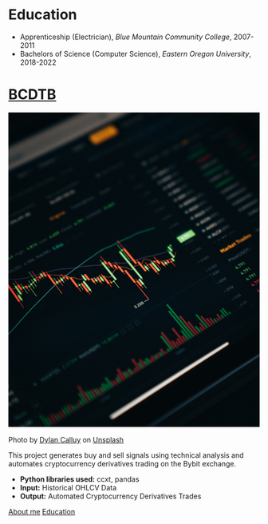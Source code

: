 # Education
* Apprenticeship (Electrician), *Blue Mountain Community College*, 2007-2011
* Bachelors of Science (Computer Science), *Eastern Oregon University*, 2018-2022


# [BCDTB](https://github.com/imminent-darkness/ccxt-bot)
![alt text](dylan-calluy-JpflvzEl5cg-unsplash.jpg)

Photo by <a href="https://unsplash.com/@dylancalluy?utm_source=unsplash&utm_medium=referral&utm_content=creditCopyText">Dylan Calluy</a> on <a href="https://unsplash.com/s/photos/trading?utm_source=unsplash&utm_medium=referral&utm_content=creditCopyText">Unsplash</a>

This project generates buy and sell signals using technical analysis and automates cryptocurrency derivatives trading on the Bybit exchange.
* **Python libraries used:** ccxt, pandas
* **Input:** Historical OHLCV Data
* **Output:** Automated Cryptocurrency Derivatives Trades 

[About me](about.md) [Education](education.md)
